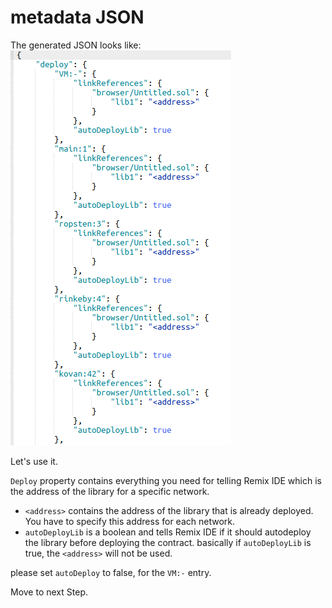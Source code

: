 # metadata JSON

The generated JSON looks like:
![contract.json](https://github.com/ethereum/remix-workshops/raw/master/deployWithLibraries/step2/remix_metadata.png "contract.json")

Let's use it.

`Deploy` property contains everything you need for telling Remix IDE which is the address of the library for a specific network.

 - `<address>` contains the address of the library that is already deployed. You have to specify this address for each network.
 - `autoDeployLib` is a boolean and tells Remix IDE if it should autodeploy the library before deploying the contract.
    basically if `autoDeployLib` is true, the `<address>` will not be used.

please set `autoDeploy` to false, for the `VM:-` entry.

Move to next Step.
